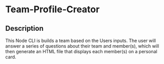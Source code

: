 # Team-Profile-Creator

## Description

This Node CLI is builds a team based on the Users inputs. The user will answer a series of questions about their team and member(s), which will then generate an HTML file that displays each member(s) on a personal card. 

## 
